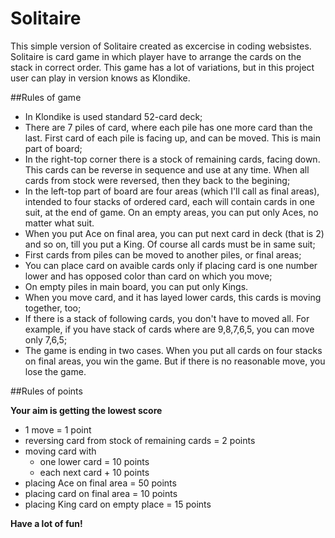 # Solitaire

This simple version of Solitaire created as excercise in coding websistes. Solitaire is card game in which player have to arrange the cards on the stack in correct order. This game has a lot of variations, but in this project user can play in version knows as Klondike.

##Rules of game

- In Klondike is used standard 52-card deck;
- There are 7 piles of card, where each pile has one more card than the last. First card of each pile is facing up, and can be moved. This is main part of board;
- In the right-top corner there is a stock of remaining cards, facing down. This cards can be reverse in sequence and use at any time. When all cards from stock were reversed, then they back to the begining;
- In the left-top part of board are four areas (which I'll call as final areas), intended to four stacks of ordered card, each will contain cards in one suit, at the end of game. On an empty areas, you can put only Aces, no matter what suit.
- When you put Ace on final area, you can put next card in deck (that is 2) and so on, till you put a King. Of course all cards must be in same suit;
- First cards from piles can be moved to another piles, or final areas;
- You can place card on avaible cards only if placing card is one number lower and has opposed color than card on which you move;
- On empty piles in main board, you can put only Kings.
- When you move card, and it has layed lower cards, this cards is moving together, too;
- If there is a stack of following cards, you don't have to moved all. For example, if you have stack of cards where are 9,8,7,6,5, you can move only 7,6,5;
- The game is ending in two cases. When you put all cards on four stacks on final areas, you win the game. But if there is no reasonable move, you lose the game.

##Rules of points

**Your aim is getting the lowest score**

- 1 move = 1 point
- reversing card from stock of remaining cards = 2 points
- moving card with 
  - one lower card = 10 points
  - each next card + 10 points
- placing Ace on final area = 50 points
- placing card on final area = 10 points
- placing King card on empty place = 15 points

**Have a lot of fun!**
